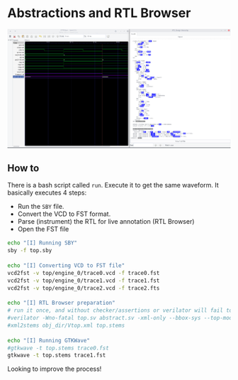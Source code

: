 # Abstractions and RTL Browser

![RTL Browser](Screenshot.png)

## How to
There is a bash script called `run`. Execute it to get the same waveform.
It basically executes 4 steps:
* Run the `SBY` file.
* Convert the VCD to FST format.
* Parse (instrument) the RTL for live annotation (RTL Browser)
* Open the FST file

```bash
echo "[I] Running SBY"
sby -f top.sby

echo "[I] Converting VCD to FST file"
vcd2fst -v top/engine_0/trace0.vcd -f trace0.fst
vcd2fst -v top/engine_0/trace1.vcd -f trace1.fst
vcd2fst -v top/engine_0/trace2.vcd -f trace2.fts

echo "[I] RTL Browser preparation"
# run it once, and without checker/assertions or verilator will fail to generate the xml
#verilator -Wno-fatal top.sv abstract.sv -xml-only --bbox-sys --top-module top
#xml2stems obj_dir/Vtop.xml top.stems

echo "[I] Running GTKWave"
#gtkwave -t top.stems trace0.fst
gtkwave -t top.stems trace1.fst
```

Looking to improve the process!
